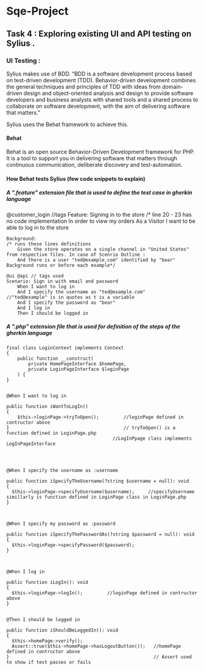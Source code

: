 # Sqe-Project

## Task 4 : Exploring existing UI and API testing on Sylius .

### UI Testing :


Sylius makes use of BDD. “BDD is a software development process based on test-driven development (TDD). Behavior-driven development combines the general techniques and principles of TDD with ideas from domain-driven design and object-oriented analysis and design to provide software developers and business analysts with shared tools and a shared process to collaborate on software development, with the aim of delivering software that matters.”

Sylius uses the Behat framework to achieve this.

#### Behat
Behat is an open source Behavior-Driven Development framework for PHP. It is a tool to support you in delivering software that matters through continuous communication, deliberate discovery and test-automation.

#### How Behat tests Sylius (few code snippets to explain)

##### A ".feature" extension file that is used to define the test case in gherkin language 

@customer_login //tags
Feature: Signing in to the store                            /* line 20 - 23 has no code implementation 
    In order to view my orders
    As a Visitor
    I want to be able to log in to the store

    Background:                                                                     /* runs these lines definitions 
        Given the store operates on a single channel in "United States"                from respective files. In case of Scenrio Outline :  
        And there is a user "ted@example.com" identified by "bear"                      Background runs or before each example*/

    @ui @api // tags used
    Scenario: Sign in with email and password
        When I want to log in
        And I specify the username as "ted@example.com"                         //"ted@example" is in quotes as t is a variable
        And I specify the password as "bear"
        And I log in
        Then I should be logged in

##### A ".php" extension file that is used for definition of the steps of the gherkin language 

    final class LoginContext implements Context
    {
        public function __construct(
            private HomePageInterface $homePage,
            private LoginPageInterface $loginPage
        ) {
    }


    @When I want to log in

    public function iWantToLogIn()
    {
        $this->loginPage->tryToOpen();         //loginPage defined in contructor above
    }                                          // tryToOpen() is a function defined in LoginPage.php
                                           //LogInPpage class implements LogInPageInterface 




    @When I specify the username as :username

    public function iSpecifyTheUsername(?string $username = null): void
    {
      $this->loginPage->specifyUsername($username);     //specifyUsername simillarly is function defined in LoginPage class in LoginPage.php 
    }

    

    @When I specify my password as :password

    public function iSpecifyThePasswordAs(?string $password = null): void
    {
      $this->loginPage->specifyPassword($password);
    }



    @When I log in
    
    public function iLogIn(): void
    {
      $this->loginPage->logIn();         //loginPage defined in contructor above
    }


    @Then I should be logged in
    
    public function iShouldBeLoggedIn(): void
    {
      $this->homePage->verify();
      Assert::true($this->homePage->hasLogoutButton());   //homePage defined in contructor above
    }                                                     // Assert used to show if test passes or fails
